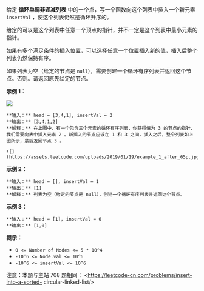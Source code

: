 给定 **循环单调非递减列表** 中的一个点，写一个函数向这个列表中插入一个新元素 `insertVal` ，使这个列表仍然是循环升序的。

给定的可以是这个列表中任意一个顶点的指针，并不一定是这个列表中最小元素的指针。

如果有多个满足条件的插入位置，可以选择任意一个位置插入新的值，插入后整个列表仍然保持有序。

如果列表为空（给定的节点是 `null`），需要创建一个循环有序列表并返回这个节点。否则。请返回原先给定的节点。



**示例 1：**

![](https://assets.leetcode.com/uploads/2019/01/19/example_1_before_65p.jpg)  


    
    
    **输入：** head = [3,4,1], insertVal = 2
    **输出：** [3,4,1,2]
    **解释：** 在上图中，有一个包含三个元素的循环有序列表，你获得值为 3 的节点的指针，我们需要向表中插入元素 2 。新插入的节点应该在 1 和 3 之间，插入之后，整个列表如上图所示，最后返回节点 3 。
    
    ![](https://assets.leetcode.com/uploads/2019/01/19/example_1_after_65p.jpg)
    

**示例 2：**

    
    
    **输入：** head = [], insertVal = 1
    **输出：** [1]
    **解释：** 列表为空（给定的节点是 null），创建一个循环有序列表并返回这个节点。
    

**示例 3：**

    
    
    **输入：** head = [1], insertVal = 0
    **输出：** [1,0]
    



**提示：**

  * `0 <= Number of Nodes <= 5 * 10^4`
  * `-10^6 <= Node.val <= 10^6`
  * `-10^6 <= insertVal <= 10^6`



注意：本题与主站 708 题相同： <https://leetcode-cn.com/problems/insert-into-a-sorted-
circular-linked-list/>

